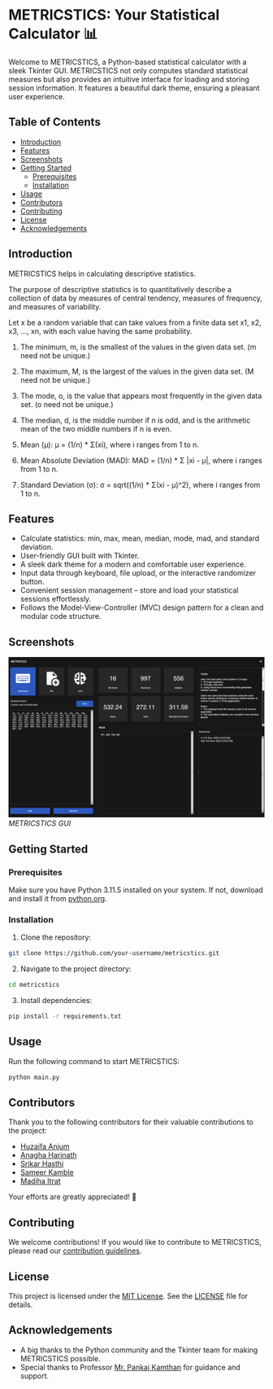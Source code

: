 # METRICSTICS: Your Statistical Calculator 📊

Welcome to METRICSTICS, a Python-based statistical calculator with a sleek Tkinter GUI. METRICSTICS not only computes standard statistical measures but also provides an intuitive interface for loading and storing session information. It features a beautiful dark theme, ensuring a pleasant user experience.


## Table of Contents
- [Introduction](#introduction)
- [Features](#features)
- [Screenshots](#screenshots)
- [Getting Started](#getting-started)
  - [Prerequisites](#prerequisites)
  - [Installation](#installation)
- [Usage](#usage)
- [Contributors](#contributors)
- [Contributing](#contributing)
- [License](#license)
- [Acknowledgements](#acknowledgements)

## Introduction

METRICSTICS helps in calculating descriptive statistics.

The purpose of descriptive statistics is to quantitatively describe a collection of data by measures of central tendency, measures of frequency, and measures of variability.

Let x be a random variable that can take values from a finite data set x1, x2, x3, ..., xn, with each value having the same probability.

1. The minimum, m, is the smallest of the values in the given data set. (m need not be unique.)

2. The maximum, M, is the largest of the values in the given data set. (M need not be unique.)

3. The mode, o, is the value that appears most frequently in the given data set. (o need not be unique.)

4. The median, d, is the middle number if n is odd, and is the arithmetic mean of the two middle numbers if n is even.

5. Mean (μ):
   μ = (1/n) * Σ(xi), where i ranges from 1 to n.

6. Mean Absolute Deviation (MAD):
   MAD = (1/n) * Σ |xi - μ|, where i ranges from 1 to n.

7. Standard Deviation (σ):
   σ = sqrt((1/n) * Σ(xi - μ)^2), where i ranges from 1 to n.


## Features

- Calculate statistics: min, max, mean, median, mode, mad, and standard deviation.
- User-friendly GUI built with Tkinter.
- A sleek dark theme for a modern and comfortable user experience.
- Input data through keyboard, file upload, or the interactive randomizer button.
- Convenient session management – store and load your statistical sessions effortlessly.
- Follows the Model-View-Controller (MVC) design pattern for a clean and modular code structure.

## Screenshots

![Screenshot 1](screenshots/metricstics_gui_keyboard.png)
*METRICSTICS GUI*

## Getting Started

### Prerequisites

Make sure you have Python 3.11.5 installed on your system. If not, download and install it from [python.org](https://www.python.org/).

### Installation

1. Clone the repository:
```bash
git clone https://github.com/your-username/metricstics.git
```
2. Navigate to the project directory:
```bash
cd metricstics
```

3. Install dependencies:
```bash
pip install -r requirements.txt
```

## Usage
Run the following command to start METRICSTICS:
```bash
python main.py
```

## Contributors

Thank you to the following contributors for their valuable contributions to the project:

- [Huzaifa Anjum](https://github.com/huzaifafcrit)
- [Anagha Harinath](https://github.com/Anagha630)
- [Srikar Hasthi](https://github.com/SrikarHasthi)
- [Sameer Kamble](https://github.com/sameer1130)
- [Madiha Itrat](https://github.com/MadihaMehdi)

Your efforts are greatly appreciated! 🙌

## Contributing

We welcome contributions! If you would like to contribute to METRICSTICS, please read our [contribution guidelines](CONTRIBUTING.md).

## License

This project is licensed under the [MIT License](LICENSE). See the [LICENSE](LICENSE) file for details.

## Acknowledgements

- A big thanks to the Python community and the Tkinter team for making METRICSTICS possible.
- Special thanks to Professor [Mr. Pankaj Kamthan](kamthan@gmail.com) for guidance and support.